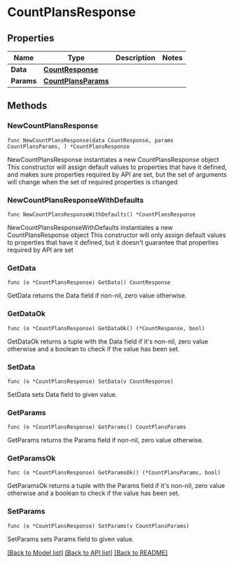 # CountPlansResponse

## Properties

Name | Type | Description | Notes
------------ | ------------- | ------------- | -------------
**Data** | [**CountResponse**](CountResponse.md) |  | 
**Params** | [**CountPlansParams**](CountPlansParams.md) |  | 

## Methods

### NewCountPlansResponse

`func NewCountPlansResponse(data CountResponse, params CountPlansParams, ) *CountPlansResponse`

NewCountPlansResponse instantiates a new CountPlansResponse object
This constructor will assign default values to properties that have it defined,
and makes sure properties required by API are set, but the set of arguments
will change when the set of required properties is changed

### NewCountPlansResponseWithDefaults

`func NewCountPlansResponseWithDefaults() *CountPlansResponse`

NewCountPlansResponseWithDefaults instantiates a new CountPlansResponse object
This constructor will only assign default values to properties that have it defined,
but it doesn't guarantee that properties required by API are set

### GetData

`func (o *CountPlansResponse) GetData() CountResponse`

GetData returns the Data field if non-nil, zero value otherwise.

### GetDataOk

`func (o *CountPlansResponse) GetDataOk() (*CountResponse, bool)`

GetDataOk returns a tuple with the Data field if it's non-nil, zero value otherwise
and a boolean to check if the value has been set.

### SetData

`func (o *CountPlansResponse) SetData(v CountResponse)`

SetData sets Data field to given value.


### GetParams

`func (o *CountPlansResponse) GetParams() CountPlansParams`

GetParams returns the Params field if non-nil, zero value otherwise.

### GetParamsOk

`func (o *CountPlansResponse) GetParamsOk() (*CountPlansParams, bool)`

GetParamsOk returns a tuple with the Params field if it's non-nil, zero value otherwise
and a boolean to check if the value has been set.

### SetParams

`func (o *CountPlansResponse) SetParams(v CountPlansParams)`

SetParams sets Params field to given value.



[[Back to Model list]](../README.md#documentation-for-models) [[Back to API list]](../README.md#documentation-for-api-endpoints) [[Back to README]](../README.md)


